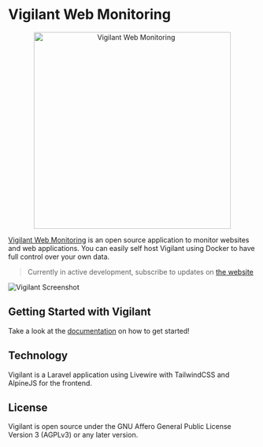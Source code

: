 # Vigilant Web Monitoring

<p align="center">
  <a href="https://govigilant.io/">
    <img src="https://govigilant.io/img/logo.svg" width="400px" alt="Vigilant Web Monitoring" />
  </a>
</p>

[Vigilant Web Monitoring](https://govigilant.io) is an open source application to monitor websites and web applications.
You can easily self host Vigilant using Docker to have full control over your own data.

> Currently in active development, subscribe to updates on [the website](https://govigilant.io)

![Vigilant Screenshot](https://govigilant.io/screenshot.png)


## Getting Started with Vigilant

Take a look at the [documentation](https://docs.govigilant.io) on how to get started!

## Technology

Vigilant is a Laravel application using Livewire with TailwindCSS and AlpineJS for the frontend.

## License 

Vigilant is open source under the GNU Affero General Public License Version 3 (AGPLv3) or any later version.
